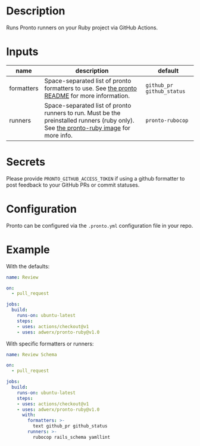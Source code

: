 # Description

Runs Pronto runners on your Ruby project via GitHub Actions.

# Inputs

| name | description | default |
| --- | --- | --- |
| formatters | Space-separated list of pronto formatters to use. See [the pronto README](https://github.com/prontolabs/pronto#github-integration) for more information. | `github_pr github_status` |
| runners | Space-separated list of pronto runners to run. Must be the preinstalled runners (ruby only). See [the pronto-ruby image](https://github.com/AdWerx/dockerfiles/tree/master/pronto-ruby) for more info. | `pronto-rubocop` |

# Secrets

Please provide `PRONTO_GITHUB_ACCESS_TOKEN` if using a github formatter to post feedback to your GitHub PRs or commit statuses.

# Configuration

Pronto can be configured via the `.pronto.yml` configuration file in your repo.

# Example

With the defaults:

```yaml
name: Review

on:
  - pull_request

jobs:
  build:
    runs-on: ubuntu-latest
    steps:
    - uses: actions/checkout@v1
    - uses: adwerx/pronto-ruby@v1.0

```

With specific formatters or runners:

```yaml
name: Review Schema

on:
  - pull_request

jobs:
  build:
    runs-on: ubuntu-latest
    steps:
    - uses: actions/checkout@v1
    - uses: adwerx/pronto-ruby@v1.0
      with:
        formatters: >-
          text github_pr github_status
        runners: >-
          rubocop rails_schema yamllint
```
